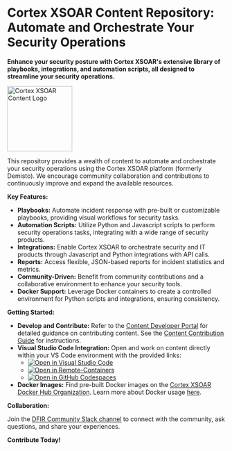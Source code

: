 # Cortex XSOAR Content Repository: Automate and Orchestrate Your Security Operations

**Enhance your security posture with Cortex XSOAR's extensive library of playbooks, integrations, and automation scripts, all designed to streamline your security operations.**

[<img src="xsoar_content_logo.png" alt="Cortex XSOAR Content Logo" width="150">](https://github.com/demisto/content)

This repository provides a wealth of content to automate and orchestrate your security operations using the Cortex XSOAR platform (formerly Demisto).  We encourage community collaboration and contributions to continuously improve and expand the available resources.

**Key Features:**

*   **Playbooks:** Automate incident response with pre-built or customizable playbooks, providing visual workflows for security tasks.
*   **Automation Scripts:** Utilize Python and Javascript scripts to perform security operations tasks, integrating with a wide range of security products.
*   **Integrations:** Enable Cortex XSOAR to orchestrate security and IT products through Javascript and Python integrations with API calls.
*   **Reports:** Access flexible, JSON-based reports for incident statistics and metrics.
*   **Community-Driven:**  Benefit from community contributions and a collaborative environment to enhance your security tools.
*   **Docker Support:** Leverage Docker containers to create a controlled environment for Python scripts and integrations, ensuring consistency.

**Getting Started:**

*   **Develop and Contribute:**  Refer to the [Content Developer Portal](https://xsoar.pan.dev/) for detailed guidance on contributing content.  See the [Content Contribution Guide](https://xsoar.pan.dev/docs/contributing/contributing) for instructions.
*   **Visual Studio Code Integration:** Open and work on content directly within your VS Code environment with the provided links:
    *   [![Open in Visual Studio Code](https://img.shields.io/badge/Open%20in%20Visual%20Studio%20Code-0078d7.svg?&logo=visual-studio-code)](https://open.vscode.dev/demisto/content)
    *   [![Open in Remote-Containers](https://img.shields.io/static/v1?label=Remote%20-%20Containers&message=Open&color=blue&logo=visualstudiocode)](https://vscode.dev/redirect?url=vscode://ms-vscode-remote.remote-containers/cloneInVolume?url=git@github.com:demisto/content.git)
    *   [![Open in GitHub Codespaces](https://github.com/codespaces/badge.svg)](https://github.com/codespaces/new?hide_repo_select=true&ref=master&repo=60525392&machine=standardLinux32gb&devcontainer_path=.devcontainer%2Fdevcontainer.json&location=WestEurope)
*   **Docker Images:** Find pre-built Docker images on the [Cortex XSOAR Docker Hub Organization](https://hub.docker.com/u/demisto/). Learn more about Docker usage [here](https://demisto.pan.dev/docs/docker).

**Collaboration:**

Join the [DFIR Community Slack channel](https://www.demisto.com/community/) to connect with the community, ask questions, and share your experiences.

**Contribute Today!**